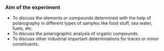 ### Aim of the experiment
- To discuss the elements or compounds determined with the help of polarography in different types of samples like food stuff, sea water, fuels, etc.
- To discuss the polarographic analysis of organic compounds.
- To discuss other industrial important determinations for traces or minor constituents.
